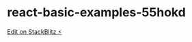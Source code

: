 # react-basic-examples-55hokd

[Edit on StackBlitz ⚡️](https://stackblitz.com/edit/react-basic-examples-55hokd)